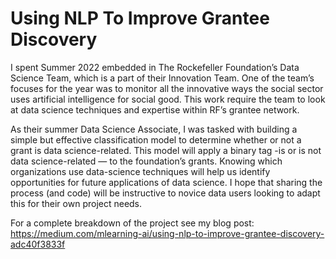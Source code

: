 # Using NLP To Improve Grantee Discovery

I spent Summer 2022 embedded in The Rockefeller Foundation’s Data Science Team, which is a part of their Innovation Team. One of the team’s focuses for the year was to monitor all the innovative ways the social sector uses artificial intelligence for social good. This work require the team to look at data science techniques and expertise within RF’s grantee network.

As their summer Data Science Associate, I was tasked with building a simple but effective classification model to determine whether or not a grant is data science-related. This model will apply a binary tag -is or is not data science-related — to the foundation’s grants. Knowing which organizations use data-science techniques will help us identify opportunities for future applications of data science. I hope that sharing the process (and code) will be instructive to novice data users looking to adapt this for their own project needs.

For a complete breakdown of the project see my blog post: https://medium.com/mlearning-ai/using-nlp-to-improve-grantee-discovery-adc40f3833f